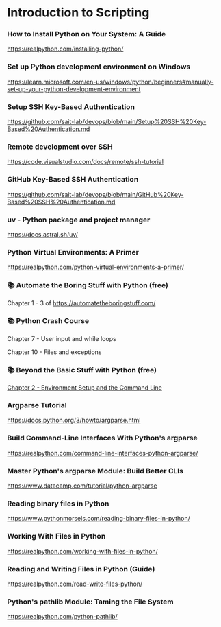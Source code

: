 # Introduction to Scripting

### How to Install Python on Your System: A Guide

https://realpython.com/installing-python/

### Set up Python development environment on Windows

https://learn.microsoft.com/en-us/windows/python/beginners#manually-set-up-your-python-development-environment

### Setup SSH Key-Based Authentication

https://github.com/sait-lab/devops/blob/main/Setup%20SSH%20Key-Based%20Authentication.md

### Remote development over SSH

https://code.visualstudio.com/docs/remote/ssh-tutorial

### GitHub Key-Based SSH Authentication

https://github.com/sait-lab/devops/blob/main/GitHub%20Key-Based%20SSH%20Authentication.md

### uv - Python package and project manager

https://docs.astral.sh/uv/

### Python Virtual Environments: A Primer

https://realpython.com/python-virtual-environments-a-primer/

### 📚 Automate the Boring Stuff with Python (free)

Chapter 1 - 3 of https://automatetheboringstuff.com/ 

### 📚 Python Crash Course

Chapter 7 - User input and while loops

Chapter 10 - Files and exceptions

### 📚 Beyond the Basic Stuff with Python (free)

[Chapter 2 - Environment Setup and the Command Line](https://inventwithpython.com/beyond/chapter2.html)

### Argparse Tutorial

https://docs.python.org/3/howto/argparse.html

### Build Command-Line Interfaces With Python's argparse

https://realpython.com/command-line-interfaces-python-argparse/

### Master Python's argparse Module: Build Better CLIs

https://www.datacamp.com/tutorial/python-argparse

### Reading binary files in Python

https://www.pythonmorsels.com/reading-binary-files-in-python/

### Working With Files in Python

https://realpython.com/working-with-files-in-python/

### Reading and Writing Files in Python (Guide)

https://realpython.com/read-write-files-python/

### Python's pathlib Module: Taming the File System

https://realpython.com/python-pathlib/
